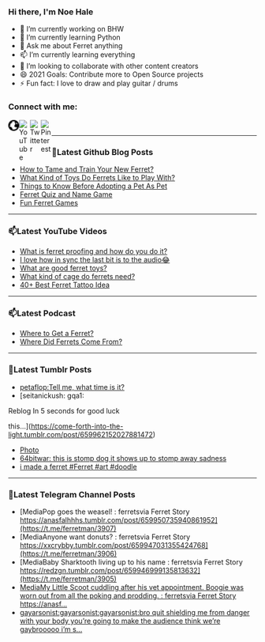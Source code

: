 ### Hi there, I'm Noe Hale

- 🔭 I’m currently working on BHW
- 🌱 I’m currently learning Python
- 💬 Ask me about Ferret anything
- 📫 I’m currently learning everything
- 🔭 I’m looking to collaborate with other content creators
- 😄 2021 Goals: Contribute more to Open Source projects
- ⚡ Fun fact: I love to draw and play guitar / drums

### Connect with me:

[<img align="left" alt="ferretvoice.com" width="22px" src="https://raw.githubusercontent.com/iconic/open-iconic/master/svg/globe.svg" />](https://ferretvoice.com)
[<img align="left" alt="YouTube" width="22px" src="https://cdn.jsdelivr.net/npm/simple-icons@v3/icons/youtube.svg" />](https://www.youtube.com/channel/UCk665XTfaMLVwFVWUmgnDiw)
[<img align="left" alt="Twitter" width="22px" src="https://cdn.jsdelivr.net/npm/simple-icons@v3/icons/twitter.svg" />](https://twitter.com/voiceferret)
[<img align="left" alt="Pinterest" width="22px" src="https://cdn.jsdelivr.net/npm/simple-icons@v3/icons/pinterest.svg" />](https://www.pinterest.com/voiceferret/)

<br />

---
### 🔭Latest Github Blog Posts
<!-- GITHUB:START -->
- [How to Tame and Train Your New Ferret?](http://noehale.github.io/how-to-tame-and-train-your-new-ferret/)
- [What Kind of Toys Do Ferrets Like to Play With?](http://noehale.github.io/what-kind-of-toys-do-ferrets-like-to-play-with/)
- [Things to Know Before Adopting a Pet As Pet](http://noehale.github.io/things-to-know-before-adopting-a-pet-as-pet/)
- [Ferret Quiz and Name Game](http://noehale.github.io/ferret-quiz/)
- [Fun Ferret Games](http://noehale.github.io/fun-ferret-games/)
<!-- GITHUB:END -->
---
### 📫Latest YouTube Videos

<!-- YOUTUBE:START -->
- [What is ferret proofing and how do you do it?](https://www.youtube.com/watch?v=81Syh_DJBQQ)
- [I love how in sync the last bit is to the audio😂](https://www.youtube.com/watch?v=WHBeGHwSlGY)
- [What are good ferret toys?](https://www.youtube.com/watch?v=tPxRilBzc0s)
- [What kind of cage do ferrets need?](https://www.youtube.com/watch?v=xzz6hC3sR5A)
- [40+ Best Ferret Tattoo Idea](https://www.youtube.com/watch?v=KIKqduR6Xcs)
<!-- YOUTUBE:END -->

---
### 📫Latest Podcast

<!-- PODCAST:START -->
- [Where to Get a Ferret?](https://anchor.fm/ferretvoice/episodes/Where-to-Get-a-Ferret-erurfu)
- [Where Did Ferrets Come From?](https://anchor.fm/ferretvoice/episodes/Where-Did-Ferrets-Come-From-eruq8g)
<!-- PODCAST:END -->
---
### 📝Latest Tumblr Posts

<!-- TUMBLR:START -->
- [petaflop:Tell me, what time is it?](https://come-forth-into-the-light.tumblr.com/post/659984739413999616)
- [seitanickush:
gqa1:

Reblog In 5 seconds for good luck

​this...](https://come-forth-into-the-light.tumblr.com/post/659962152027881472)
- [Photo](https://come-forth-into-the-light.tumblr.com/post/659939433471197184)
- [64bitwar:
this is stomp dog it shows up to stomp away sadness
](https://come-forth-into-the-light.tumblr.com/post/659894152873574400)
- [i made a ferret #Ferret #art #doodle](https://come-forth-into-the-light.tumblr.com/post/659871542049685504)
<!-- TUMBLR:END -->
---
### 📝Latest Telegram Channel Posts

<!-- TELEGRAM:START -->
- [MediaPop goes the weasel! : ferretsvia Ferret Story https://anasfalhhhs.tumblr.com/post/659950735940861952](https://t.me/ferretman/3907)
- [MediaAnyone want donuts? : ferretsvia Ferret Story https://xxcrybby.tumblr.com/post/659947031355424768](https://t.me/ferretman/3906)
- [MediaBaby Sharktooth living up to his name : ferretsvia Ferret Story https://redzgn.tumblr.com/post/659946999135813632](https://t.me/ferretman/3905)
- [MediaMy Little Scoot cuddling after his vet appointment. Boogie was worn out from all the poking and prodding. : ferretsvia Ferret Story https://anasf...](https://t.me/ferretman/3904)
- [gayarsonist:gayarsonist:gayarsonist:bro quit shielding me from danger with your body you’re going to make the audience think we’re gaybrooooo i’m s...](https://t.me/ferretman/3903)
<!-- TELEGRAM:END -->
